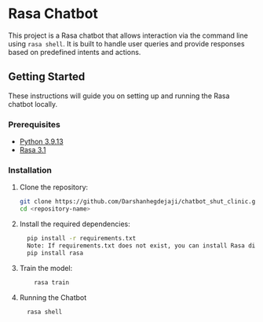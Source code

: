 # Rasa Chatbot

This project is a Rasa chatbot that allows interaction via the command line using `rasa shell`. It is built to handle user queries and provide responses based on predefined intents and actions.

## Getting Started

These instructions will guide you on setting up and running the Rasa chatbot locally.

### Prerequisites

- [Python 3.9.13](https://www.python.org/downloads/)
- [Rasa 3.1](https://rasa.com/docs/rasa/installation/)

### Installation

1. Clone the repository:

   ```bash
   git clone https://github.com/Darshanhegdejaji/chatbot_shut_clinic.git
   cd <repository-name>
   
2. Install the required dependencies:
    ```bash
      pip install -r requirements.txt
      Note: If requirements.txt does not exist, you can install Rasa directly:
      pip install rasa
3. Train the model:
    ```bash
        rasa train
4. Running the Chatbot
    ```bash
      rasa shell
